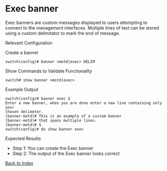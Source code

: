 # Exec banner

Exec banners are custom messages displayed to users attempting to connect to the management interfaces. Multiple lines of text can be stored using a custom delimitator to mark the end of message.

Relevant Configuration 

Create a banner 

```
switch(config)# banner <motd|exec> DELIM
```

Show Commands to Validate Functionality 

```
switch# show banner <motd|exec>
```

Example Output 

```
switch(config)# banner exec $
Enter a new banner, when you are done enter a new line containing only your
chosen delimeter.
(banner-motd)# This is an example of a custom banner
(banner-motd)# that spans multiple lines.
(banner-motd)# $
switch(config)# do show banner exec
```

Expected Results 

* Step 1: You can create the Exec banner
* Step 2: The output of the Exec banner looks correct  

[Back to Index](./index.md)